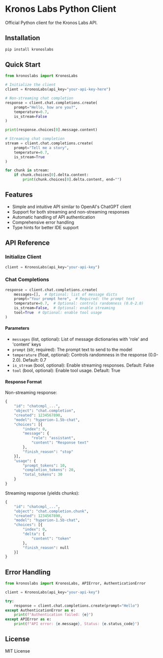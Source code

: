 # Kronos Labs Python Client

Official Python client for the Kronos Labs API.

## Installation

```bash
pip install kronoslabs
```

## Quick Start

```python
from kronoslabs import KronosLabs

# Initialize the client
client = KronosLabs(api_key="your-api-key-here")

# Non-streaming chat completion
response = client.chat.completions.create(
    prompt="Hello, how are you?",
    temperature=0.7,
    is_stream=False
)

print(response.choices[0].message.content)

# Streaming chat completion
stream = client.chat.completions.create(
    prompt="Tell me a story",
    temperature=0.7,
    is_stream=True
)

for chunk in stream:
    if chunk.choices[0].delta.content:
        print(chunk.choices[0].delta.content, end="")
```

## Features

- Simple and intuitive API similar to OpenAI's ChatGPT client
- Support for both streaming and non-streaming responses
- Automatic handling of API authentication
- Comprehensive error handling
- Type hints for better IDE support

## API Reference

### Initialize Client

```python
client = KronosLabs(api_key="your-api-key")
```

### Chat Completions

```python
response = client.chat.completions.create(
    messages=[],  # Optional: list of message dicts
    prompt="Your prompt here",  # Required: the prompt text
    temperature=0.7,  # Optional: controls randomness (0.0-2.0)
    is_stream=False,  # Optional: enable streaming
    tool=True  # Optional: enable tool usage
)
```

#### Parameters

- `messages` (list, optional): List of message dictionaries with 'role' and 'content' keys
- `prompt` (str, required): The prompt text to send to the model
- `temperature` (float, optional): Controls randomness in the response (0.0-2.0). Default: 0.7
- `is_stream` (bool, optional): Enable streaming responses. Default: False
- `tool` (bool, optional): Enable tool usage. Default: True

#### Response Format

Non-streaming response:

```python
{
    "id": "chatcmpl_...",
    "object": "chat.completion",
    "created": 1234567890,
    "model": "hyperion-1.5b-chat",
    "choices": [{
        "index": 0,
        "message": {
            "role": "assistant",
            "content": "Response text"
        },
        "finish_reason": "stop"
    }],
    "usage": {
        "prompt_tokens": 10,
        "completion_tokens": 20,
        "total_tokens": 30
    }
}
```

Streaming response (yields chunks):

```python
{
    "id": "chatcmpl_...",
    "object": "chat.completion.chunk",
    "created": 1234567890,
    "model": "hyperion-1.5b-chat",
    "choices": [{
        "index": 0,
        "delta": {
            "content": "token"
        },
        "finish_reason": null
    }]
}
```

## Error Handling

```python
from kronoslabs import KronosLabs, APIError, AuthenticationError

client = KronosLabs(api_key="your-api-key")

try:
    response = client.chat.completions.create(prompt="Hello")
except AuthenticationError as e:
    print(f"Authentication failed: {e}")
except APIError as e:
    print(f"API error: {e.message}, Status: {e.status_code}")
```

## License

MIT License
